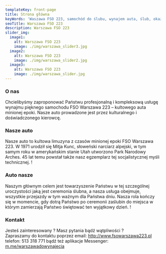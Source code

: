 ```yaml
---
templateKey: front-page
title: Strona główna
keyWords: 'Waszawa FSO 223, samochód do ślubu, wynajem auta, ślub, okazje'
seoTitle: Warszawa FSO 223
description: Warszawa FSO 223
slider_img:
  image1:
    alt: Warszawa FSO 223
    image: ./img/warszawa_slider3.jpg
  image2:
    alt: Warszawa FSO 223
    image: ./img/warszawa_slider2.jpg
  image3:
    alt: Warszawa FSO 223
    image: ./img/warszawa_slider.jpg
---
```

### O nas

Chcielibyśmy zaproponować Państwu profesjonalną i kompleksową usługę wynajmu pięknego samochodu FSO Warszawa 223 – kultowego auta minionej epoki.
Nasze auto prowadzone jest przez kulturalnego i doświadczonego kierowcę.

### Nasze auto

Nasze auto to kultowa limuzyna z czasów minionej epoki FSO Warszawa 223.
W 1971 urodził się Mitja Kunc, słoweński narciarz alpejski, w tym samym roku w amerykańskim stanie Utah utworzono Park Narodowy Arches. 45 lat temu powstał także nasz egzemplarz tej socjalistycznej myśli technicznej.
!

### Auto nasze

Naszym głównym celem jest towarzyszenie Państwu w tej szczególnej uroczystości jaką jest ceremonia ślubna, a nasza usługa obejmuje, wszystkie przejazdy w tym ważnym dla Państwa dniu. Nasza rola kończy się w momencie, gdy dotrą Państwo po ceremonii zaślubin do miejsca w którym zamierzają Państwo świętować ten wyjątkowy dzień.
!

### Kontakt

Jesteś zainteresowany ? Masz pytania bądź wątpliwości ? \
Zapraszamy do kontaktu poprzez email: <http://www.fsowarszawa223.pl> telefon: 513 318 771 bądź też aplikacje Messenger: [m.me/warszawadowynajecia](m.me/warszawadowynajecia)
